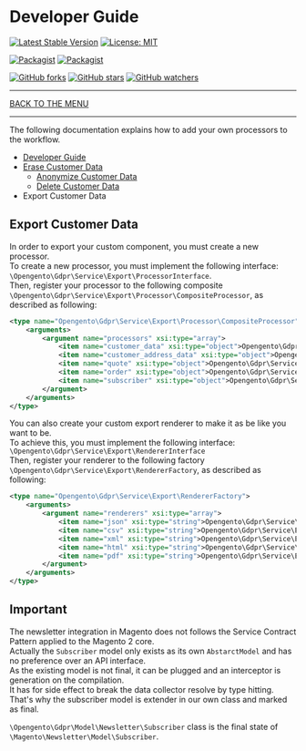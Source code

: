 # Developer Guide

[![Latest Stable Version](https://img.shields.io/packagist/v/opengento/module-gdpr.svg?style=flat-square)](https://packagist.org/packages/opengento/module-gdpr)
[![License: MIT](https://img.shields.io/github/license/opengento/magento2-gdpr.svg?style=flat-square)](./LICENSE)

[![Packagist](https://img.shields.io/packagist/dt/opengento/module-gdpr.svg?style=flat-square)](https://packagist.org/packages/opengento/module-gdpr)
[![Packagist](https://img.shields.io/packagist/dm/opengento/module-gdpr.svg?style=flat-square)](https://packagist.org/packages/opengento/module-gdpr)

[![GitHub forks](https://img.shields.io/github/forks/opengento/magento2-gdpr.svg?style=social)](https://github.com/opengento/magento2-gdpr/network/members)
[![GitHub stars](https://img.shields.io/github/stars/opengento/magento2-gdpr.svg?style=social)](https://github.com/opengento/magento2-gdpr/stargazers)
[![GitHub watchers](https://img.shields.io/github/watchers/opengento/magento2-gdpr.svg?style=social)](https://github.com/opengento/magento2-gdpr/watchers)

___

[BACK TO THE MENU](/magento2-gdpr/)

___

The following documentation explains how to add your own processors to the workflow.

* [Developer Guide](/magento2-gdpr/developer-guide/)
* [Erase Customer Data](/magento2-gdpr/developer-guide/erase-customer-data)
    * [Anonymize Customer Data](/magento2-gdpr/developer-guide/anonymize-customer-data)
    * [Delete Customer Data](/magento2-gdpr/developer-guide/delete-customer-data)
* Export Customer Data

## Export Customer Data

In order to export your custom component, you must create a new processor.  
To create a new processor, you must implement the following interface: `\Opengento\Gdpr\Service\Export\ProcessorInterface`.  
Then, register your processor to the following composite `\Opengento\Gdpr\Service\Export\Processor\CompositeProcessor`, as described as following:

```xml
<type name="Opengento\Gdpr\Service\Export\Processor\CompositeProcessor">
    <arguments>
        <argument name="processors" xsi:type="array">
            <item name="customer_data" xsi:type="object">Opengento\Gdpr\Service\Export\Processor\CustomerDataProcessor</item>
            <item name="customer_address_data" xsi:type="object">Opengento\Gdpr\Service\Export\Processor\CustomerAddressDataProcessor</item>
            <item name="quote" xsi:type="object">Opengento\Gdpr\Service\Export\Processor\QuoteDataProcessor</item>
            <item name="order" xsi:type="object">Opengento\Gdpr\Service\Export\Processor\OrderDataProcessor</item>
            <item name="subscriber" xsi:type="object">Opengento\Gdpr\Service\Export\Processor\SubscriberDataProcessor</item>
        </argument>
    </arguments>
</type>
```

You can also create your custom export renderer to make it as be like you want to be.  
To achieve this, you must implement the following interface: `\Opengento\Gdpr\Service\Export\RendererInterface`  
Then, register your renderer to the following factory `\Opengento\Gdpr\Service\Export\RendererFactory`, as described as following:

```xml
<type name="Opengento\Gdpr\Service\Export\RendererFactory">
    <arguments>
        <argument name="renderers" xsi:type="array">
            <item name="json" xsi:type="string">Opengento\Gdpr\Service\Export\Renderer\JsonRenderer</item>
            <item name="csv" xsi:type="string">Opengento\Gdpr\Service\Export\Renderer\CsvRenderer</item>
            <item name="xml" xsi:type="string">Opengento\Gdpr\Service\Export\Renderer\XmlRenderer</item>
            <item name="html" xsi:type="string">Opengento\Gdpr\Service\Export\Renderer\HtmlRenderer</item>
            <item name="pdf" xsi:type="string">Opengento\Gdpr\Service\Export\Renderer\PdfRenderer</item>
        </argument>
    </arguments>
</type>
```

## Important

The newsletter integration in Magento does not follows the Service Contract Pattern applied to the Magento 2 core.  
Actually the `Subscriber` model only exists as its own `AbstarctModel` and has no preference over an API interface.  
As the existing model is not final, it can be plugged and an interceptor is generation on the compilation.  
It has for side effect to break the data collector resolve by type hitting.  
That's why the subscriber model is extender in our own class and marked as final.

`\Opengento\Gdpr\Model\Newsletter\Subscriber` class is the final state of `\Magento\Newsletter\Model\Subscriber`.

